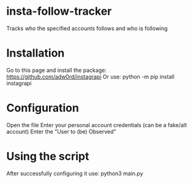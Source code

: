 # insta-follow-tracker
Tracks who the specified accounts follows and who is following 

# Installation
Go to this page and install the package: https://github.com/adw0rd/instagrapi
Or use: python -m pip install instagrapi

# Configuration
Open the file
Enter your personal account credentials (can be a fake/alt account)
Enter the "User to (be) Observed"

# Using the script
After successfully configuring it use:
python3 main.py
